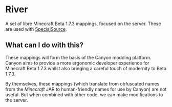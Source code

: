 # River

A set of libre Minecraft Beta 1.7.3 mappings, focused on the server. These
are used with [SpecialSource](https://github.com/md-5/SpecialSource).

## What can I do with this?

These mappings will form the basis of the Canyon modding platform. Canyon aims
to provide a more ergonomic developer experience for Minecraft Beta 1.7.3 whilst
also bringing a careful touch of modernity to Beta 1.7.3.

By themselves, these mappings (which translate from obfuscated names from the
_Minecraft_ JAR to human-friendly names for use by Canyon) are not useful. But
when combined with other code, we can make modifications to the server.